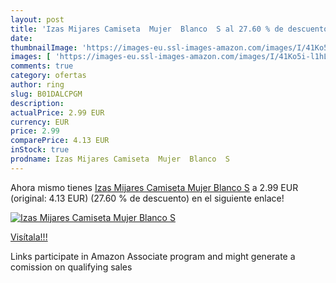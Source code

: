 ```yaml
---
layout: post
title: 'Izas Mijares Camiseta  Mujer  Blanco  S al 27.60 % de descuento'
date: 
thumbnailImage: 'https://images-eu.ssl-images-amazon.com/images/I/41Ko5i-l1hL._SL200_.jpg'
images: [ 'https://images-eu.ssl-images-amazon.com/images/I/41Ko5i-l1hL._SL200_.jpg' ]
comments: true
category: ofertas
author: ring
slug: B01DALCPGM
description:
actualPrice: 2.99 EUR
currency: EUR
price: 2.99
comparePrice: 4.13 EUR
inStock: true
prodname: Izas Mijares Camiseta  Mujer  Blanco  S
---
```


Ahora mismo tienes [Izas Mijares Camiseta  Mujer  Blanco  S](https://www.amazon.es/dp/B01DALCPGM/?tag=tolees-21) a 2.99 EUR (original: 4.13 EUR) (27.60 %  de descuento) en el siguiente enlace!

[![Izas Mijares Camiseta  Mujer  Blanco  S](https://images-eu.ssl-images-amazon.com/images/I/41Ko5i-l1hL._SL200_.jpg)](https://www.amazon.es/dp/B01DALCPGM/?tag=tolees-21)

[Visítala!!!](https://www.amazon.es/dp/B01DALCPGM/?tag=tolees-21)

Links participate in Amazon Associate program and might generate a comission on qualifying sales
